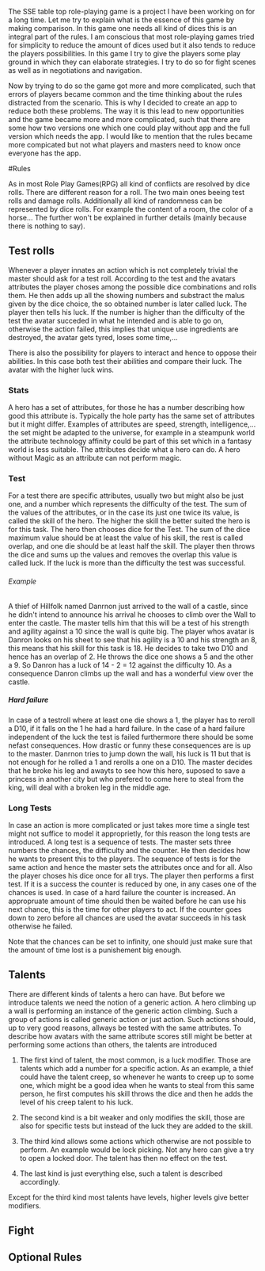 
The SSE table top role-playing game is a project I have been working on for a long time. Let me try to explain what is the essence of this game by making comparison. In this game one needs all kind of dices this is an integral part of the rules. I am conscious that most role-playing games tried for simplicity to reduce the amount of dices used but it also tends to reduce the players possibilities. In this game I try to give the players some play ground in which they can elaborate strategies. I try to do so for fight scenes as well as in negotiations and navigation. 

Now by trying to do so the game got more and more complicated, such that errors of players became common and the time thinking about the rules distracted from the scenario. This is why I decided to create an app to reduce both these problems. The way it is this lead to new opportunities and the game became more and more complicated, such that there are some how two versions one which one could play without app and the full version which needs the app. I would like to mention that the rules became more compicated but not what players and masters need to know once everyone has the app.


#Rules

As in most Role Play Games(RPG) all kind of conflicts are resolved by dice rolls. There are different reason for a roll. The two main ones beeing test rolls and damage rolls. Additionally all kind of randomness can be represented by dice rolls. For example the content of a room, the color of a horse...
The further won't be explained in further details (mainly because there is nothing to say).
## Test rolls
Whenever a player innates an action which is not completely trivial the master should ask for a test roll. According to the test and the avatars attributes the player choses among the possible dice combinations and rolls them. He then adds up all the showing numbers and substract the malus given by the dice choice, the so obtained number is later called luck. The player then tells his luck. If the number is higher than the difficulty of the test the avatar succeded in what he intended and is able to go on, otherwise the action failed, this implies that unique use ingredients are destroyed, the avatar gets tyred, loses some time,... 

There is also the possibility for players to interact and hence to oppose their abilities. In this case both test their abilities and compare their luck. The avatar with the higher luck wins.
### Stats
A hero has a set of attributes, for those he has a number describing how good this attribute is. Typically the hole party has the same set of attributes but it might differ. Examples of attributes are speed, strength, intelligence,... the set might be adapted to the universe, for example in a steampunk world the attribute technology affinity could be part of this set which in a fantasy world is less suitable. The attributes decide what a hero can do. A hero without Magic as an attribute can not perform magic.
### Test

For a test there are specific attributes, usually two but might also be just one, and a number which represents the difficulty of the test. The sum of the values of the attributes, or in the case its just one twice its value, is called the skill of the hero. The higher the skill the better suited the hero is for this task. The hero then chooses dice for the Test. The sum of the dice maximum value should be at least the value of his skill, the rest is called overlap, and one die should be at least half the skill. 
The player then throws the dice and sums up the values and removes the overlap this value is called luck.
If the luck is more than the difficulty the test was successful.
###### Example
A thief of Hillfolk named Danrnon just arrived to the wall of a castle, since he didn't intend to announce his arrival he chooses to climb over the Wall to enter the castle. The master tells him that this will be a test of his strength and agility against a 10 since the wall is quite big. The player whos avatar is Danron looks on his sheet to see that his agility is a 10 and his strength an 8, this means that his skill for this task is 18. He decides to take two D10 and hence has an overlap of 2. He throws the dice one shows a 5 and the other a 9. So Danron has a luck of 14 - 2 = 12  against the difficulty 10. As a consequence Danron climbs up the wall and has a wonderful view over the castle.
##### Hard failure
In case of a testroll where at least one die shows a 1, the player has to reroll a D10, if it falls on the 1 he had a hard failure. In the case of a hard failure independent of the luck the test is failed furthermore there should be some nefast consequences. How drastic or funny these consequences are is up to the master. Danrnon tries to jump down the wall, his luck is 11 but that is not enough for he rolled a 1 and rerolls a one on a D10. The master decides that he broke his leg and awayts to see how this hero, suposed to save a princess in another city but who prefered to come here to steal from the king, will deal with a broken leg in the middle age.

### Long Tests

In case an action is more complicated or just takes more time a single test might not suffice to model it approprietly, for this reason the long tests are introduced. A long test is a sequence of tests. The master sets three numbers the chances, the difficulty and the counter. He then decides how he wants to present this to the players. The sequence of tests is for the same action and hence the master sets the attributes once and for all. Also the player choses his dice once for all trys. The player then performs a first test. If it is a success the counter is reduced by one, in any cases one of the chances is used. In case of a hard failure the counter is increased. An appropruate amount of time should then be waited before he can use his next chance, this is the time for other players to act. If the counter goes down to zero before all chances are used the avatar succeeds in his task otherwise he failed. 

Note that the chances can be set to infinity, one should just make sure that the amount of time lost is a punishement big enough.
## Talents

There are different kinds of talents a hero can have. But before we introduce talents we need the notion of a generic action. A hero climbing up a wall is performing an instance of the generic action climbing. Such a group of actions is called generic action or just action. Such actions should, up to very good reasons, allways be tested with the same attributes. To describe how avatars with the same attribute scores still might be better at performing some actions than others, the talents are introduced


 
1. The first kind of talent, the most common, is a luck modifier.
Those are talents which add a number for a specific action. As an example, 
a thief could have the talent creep, so whenever he wants to creep up to some one, which might be a 
good idea when he wants to steal from this same person, he first computes his skill throws the 
dice and then he adds the level of his creep talent to his luck.

2. The second kind is a bit weaker and only modifies the skill, those are also for specific tests but instead of the luck they  are added to the skill. 

3. The third kind allows some actions which otherwise are not possible to perform. An example would be lock picking. Not any hero can give a try to open a locked door. The talent has then no effect on the test.

4. The last kind is just everything else, such a talent is described accordingly.

Except for the third kind most talents have levels, higher levels give better modifiers.



## Fight

## Optional Rules
